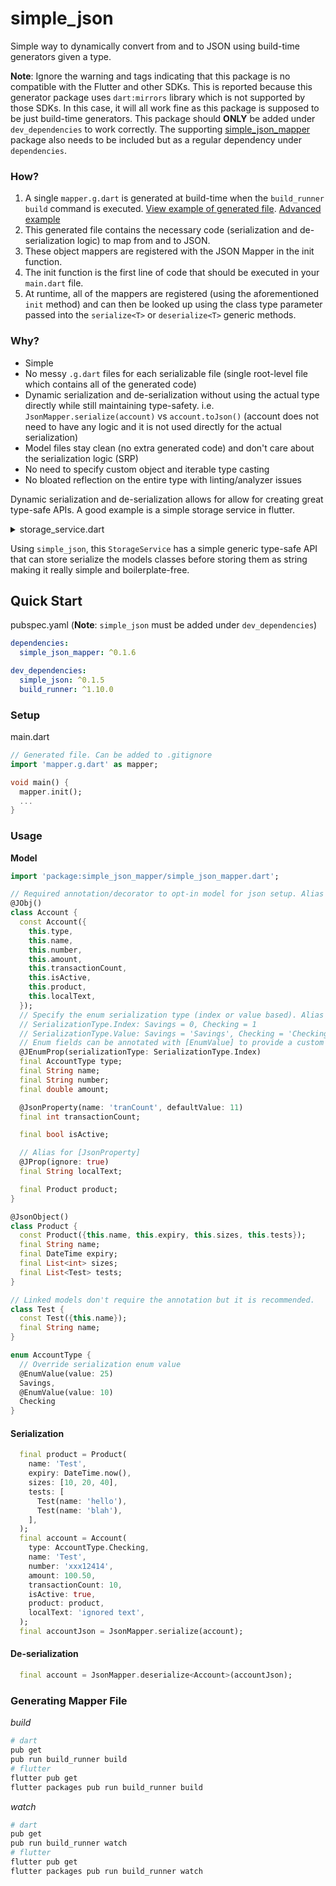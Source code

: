 # simple_json
Simple way to dynamically convert from and to JSON using build-time generators given a type.

**Note**: Ignore the warning and tags indicating that this package is no compatible with the Flutter and other SDKs. This is reported because this generator package uses `dart:mirrors` library which is not supported by those SDKs. In this case, it will all work fine as this package is supposed to be just build-time generators. This package should **ONLY** be added under `dev_dependencies` to work correctly. The supporting [simple_json_mapper](https://pub.dev/packages/simple_json_mapper) package also needs to be included but as a regular dependency under `dependencies`. 

### How?
1. A single `mapper.g.dart` is generated at build-time when the `build_runner build` command is executed. [View example of generated file](example/lib/mapper.g.dart). [Advanced example](../example/lib/mapper.g.dart)
2. This generated file contains the necessary code (serialization and de-serialization logic) to map from and to JSON. 
3. These object mappers are registered with the JSON Mapper in the init function.
4. The init function is the first line of code that should be executed in your `main.dart` file.
5. At runtime, all of the mappers are registered (using the aforementioned `init` method) and can then be looked up using the class type parameter passed into the `serialize<T>` or `deserialize<T>` generic methods.

### Why?
- Simple
- No messy `.g.dart` files for each serializable file (single root-level file which contains all of the generated code)
- Dynamic serialization and de-serialization without using the actual type directly while still maintaining type-safety. i.e. `JsonMapper.serialize(account)` vs `account.toJson()` (account does not need to have any logic and it is not used directly for the actual serialization)
- Model files stay clean (no extra generated code) and don't care about the serialization logic (SRP)
- No need to specify custom object and iterable type casting
- No bloated reflection on the entire type with linting/analyzer issues

Dynamic serialization and de-serialization allows for allow for creating great type-safe APIs. A good example is a simple storage service in flutter.

<details>
  <summary>storage_service.dart</summary>

```dart
class StorageService implements IStorageService {
  const StorageService(this.preferences);
  final SharedPreferences preferences;

  @override
  Future<T> get<T>({T Function() defaultFn, bool private = false}) async {
    return getWithKey(T.toString(), defaultFn: defaultFn, private: private);
  }

  @override
  Future<T> getWithKey<T>(String key,
      {T Function() defaultFn, bool private = false}) async {
    return JsonMapper.deserialize<T>(
            await getProvider(private).getString(key)) ??
        defaultFn();
  }

  @override
  Future<bool> set<T>(T value, [bool private = false]) {
    return setWithKey(T.toString(), value, private);
  }

  @override
  Future<bool> setWithKey<T>(String key, T value, [bool private = false]) {
    return getProvider(private).setString(key, JsonMapper.serialize(value));
  }

  IStorageProvider getProvider(bool private) {
    return private && !AppUtils.isWeb
        ? SecureStorage()
        : SharedPreferencesStorage(preferences);
  }
}

```
</details>

Using `simple_json`, this `StorageService` has a simple generic type-safe API that can store serialize the models classes before storing them as string making it really simple and boilerplate-free.

## Quick Start

pubspec.yaml (**Note**: `simple_json` must be added under `dev_dependencies`)
```yaml
dependencies:
  simple_json_mapper: ^0.1.6

dev_dependencies:
  simple_json: ^0.1.5
  build_runner: ^1.10.0
```

### Setup
main.dart
```dart
// Generated file. Can be added to .gitignore
import 'mapper.g.dart' as mapper;

void main() {
  mapper.init();
  ...
}
```

### Usage
**Model**
```dart
import 'package:simple_json_mapper/simple_json_mapper.dart';

// Required annotation/decorator to opt-in model for json setup. Alias for [JsonObject]
@JObj()
class Account {
  const Account({
    this.type,
    this.name,
    this.number,
    this.amount,
    this.transactionCount,
    this.isActive,
    this.product,
    this.localText,
  });
  // Specify the enum serialization type (index or value based). Alias for [JsonEnumProperty]
  // SerializationType.Index: Savings = 0, Checking = 1
  // SerializationType.Value: Savings = 'Savings', Checking = 'Checking'
  // Enum fields can be annotated with [EnumValue] to provide a custom value.
  @JEnumProp(serializationType: SerializationType.Index)
  final AccountType type;
  final String name;
  final String number;
  final double amount;

  @JsonProperty(name: 'tranCount', defaultValue: 11)
  final int transactionCount;

  final bool isActive;

  // Alias for [JsonProperty]
  @JProp(ignore: true)
  final String localText;

  final Product product;
}

@JsonObject()
class Product {
  const Product({this.name, this.expiry, this.sizes, this.tests});
  final String name;
  final DateTime expiry;
  final List<int> sizes;
  final List<Test> tests;
}

// Linked models don't require the annotation but it is recommended.
class Test {
  const Test({this.name});
  final String name;
}

enum AccountType {
  // Override serialization enum value
  @EnumValue(value: 25)
  Savings,
  @EnumValue(value: 10)
  Checking
}

```

#### Serialization
```dart
  final product = Product(
    name: 'Test',
    expiry: DateTime.now(),
    sizes: [10, 20, 40],
    tests: [
      Test(name: 'hello'),
      Test(name: 'blah'),
    ],
  );
  final account = Account(
    type: AccountType.Checking,
    name: 'Test',
    number: 'xxx12414',
    amount: 100.50,
    transactionCount: 10,
    isActive: true,
    product: product,
    localText: 'ignored text',
  );
  final accountJson = JsonMapper.serialize(account);
```

#### De-serialization

```dart
  final account = JsonMapper.deserialize<Account>(accountJson);
```

### Generating Mapper File

*build*
```bash
# dart
pub get
pub run build_runner build
# flutter
flutter pub get
flutter packages pub run build_runner build
```

*watch*
```bash
# dart
pub get
pub run build_runner watch
# flutter
flutter pub get
flutter packages pub run build_runner watch
```
